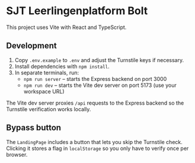 # SJT Leerlingenplatform Bolt

This project uses Vite with React and TypeScript.

## Development

1. Copy `.env.example` to `.env` and adjust the Turnstile keys if necessary.
2. Install dependencies with `npm install`.
3. In separate terminals, run:
   - `npm run server` – starts the Express backend on port 3000
   - `npm run dev` – starts the Vite dev server on port 5173 (use your workspace URL)

The Vite dev server proxies `/api` requests to the Express backend so the
Turnstile verification works locally.

## Bypass button

The `LandingPage` includes a button that lets you skip the Turnstile check. Clicking it stores a flag in `localStorage` so you only have to verify once per browser.

